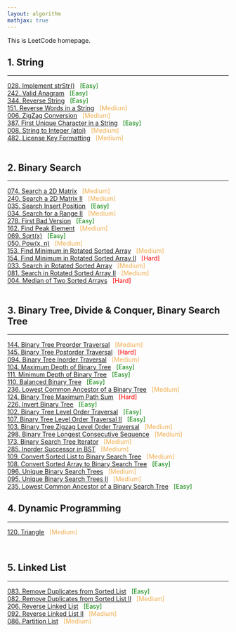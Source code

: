 ```yaml
---
layout: algorithm
mathjax: true
---
```


This is LeetCode homepage.

## 1. String
---
[$028$. Implement strStr()]({{site.baseurl}}/algorithms/leetcode/28) &nbsp; <span style="color:green;">[Easy]</span><br>
[$242$. Valid Anagram]({{site.baseurl}}/algorithms/leetcode/242) &nbsp; <span style="color:green;">[Easy]</span><br>
[$344$. Reverse String]({{site.baseurl}}/algorithms/leetcode/344) &nbsp; <span style="color:green;">[Easy]</span><br>
[$151$. Reverse Words in a String]({{site.baseurl}}/algorithms/leetcode/151) &nbsp; <span style="color:#F0AD4E;">[Medium]</span> <br>
[$006$. ZigZag Conversion]({{site.baseurl}}/algorithms/leetcode/6)  &nbsp; <span style="color:#F0AD4E;">[Medium]</span><br>
[$387$. First Unique Character in a String]({{site.baseurl}}/algorithms/leetcode/387) &nbsp; <span style="color:green;">[Easy]</span><br>
[$008$. String to Integer (atoi)]({{site.baseurl}}/algorithms/leetcode/8) &nbsp; <span style="color:#F0AD4E;">[Medium]</span><br>
[$482$. License Key Formatting]({{site.baseurl}}/algorithms/leetcode/482) &nbsp; <span style="color:#F0AD4E;">[Medium]</span><br>
<br>

## 2. Binary Search
---
[$074$. Search a 2D Matrix]({{site.baseurl}}/algorithms/leetcode/74) &nbsp; <span style="color:#F0AD4E;">[Medium]</span><br>
[$240$. Search a 2D Matrix II]({{site.baseurl}}/algorithms/leetcode/240) &nbsp; <span style="color:#F0AD4E;">[Medium]</span><br>
[$035$. Search Insert Position]({{site.baseurl}}/algorithms/leetcode/35) &nbsp; <span style="color:green;">[Easy]</span><br>
[$034$. Search for a Range II]({{site.baseurl}}/algorithms/leetcode/34) &nbsp; <span style="color:#F0AD4E;">[Medium]</span><br>
[$278$. First Bad Version]({{site.baseurl}}/algorithms/leetcode/278) &nbsp; <span style="color:green;">[Easy]</span><br>
[$162$. Find Peak Element]({{site.baseurl}}/algorithms/leetcode/162) &nbsp; <span style="color:#F0AD4E;">[Medium]</span><br>
[$069$. Sqrt(x)]({{site.baseurl}}/algorithms/leetcode/69) &nbsp; <span style="color:green;">[Easy]</span><br>
[$050$. Pow(x, n)]({{site.baseurl}}/algorithms/leetcode/50) &nbsp; <span style="color:#F0AD4E;">[Medium]</span><br>
[$153$. Find Minimum in Rotated Sorted Array]({{site.baseurl}}/algorithms/leetcode/153) &nbsp; <span style="color:#F0AD4E;">[Medium]</span><br>
[$154$. Find Minimum in Rotated Sorted Array II]({{site.baseurl}}/algorithms/leetcode/154) &nbsp; <span style="color:red;">[Hard]</span><br>
[$033$. Search in Rotated Sorted Array]({{site.baseurl}}/algorithms/leetcode/33) &nbsp; <span style="color:#F0AD4E;">[Medium]</span><br>
[$081$. Search in Rotated Sorted Array II]({{site.baseurl}}/algorithms/leetcode/81) &nbsp; <span style="color:#F0AD4E;">[Medium]</span><br>
[$004$. Median of Two Sorted Arrays]({{site.baseurl}}/algorithms/leetcode/4) &nbsp; <span style="color:red;">[Hard]</span><br>
<br>

## 3. Binary Tree, Divide & Conquer, Binary Search Tree
---
[$144$. Binary Tree Preorder Traversal]({{site.baseurl}}/algorithms/leetcode/144) &nbsp; <span style="color:#F0AD4E;">[Medium]</span><br>
[$145$. Binary Tree Postorder Traversal]({{site.baseurl}}/algorithms/leetcode/145) &nbsp; <span style="color:red;">[Hard]</span><br>
[$094$. Binary Tree Inorder Traversal]({{site.baseurl}}/algorithms/leetcode/94) &nbsp; <span style="color:#F0AD4E;">[Medium]</span><br>
[$104$. Maximum Depth of Binary Tree]({{site.baseurl}}/algorithms/leetcode/104) &nbsp; <span style="color:green;">[Easy]</span><br>
[$111$. Minimum Depth of Binary Tree]({{site.baseurl}}/algorithms/leetcode/111) &nbsp; <span style="color:green;">[Easy]</span><br>
[$110$. Balanced Binary Tree]({{site.baseurl}}/algorithms/leetcode/110) &nbsp; <span style="color:green;">[Easy]</span><br>
[$236$. Lowest Common Ancestor of a Binary Tree]({{site.baseurl}}/algorithms/leetcode/236) &nbsp; <span style="color:#F0AD4E;">[Medium]</span><br>
[$124$. Binary Tree Maximum Path Sum]({{site.baseurl}}/algorithms/leetcode/124) &nbsp; <span style="color:red;">[Hard]</span><br>
[$226$. Invert Binary Tree]({{site.baseurl}}/algorithms/leetcode/226) &nbsp; <span style="color:green;">[Easy]</span><br>
[$102$. Binary Tree Level Order Traversal]({{site.baseurl}}/algorithms/leetcode/102) &nbsp; <span style="color:green;">[Easy]</span><br>
[$107$. Binary Tree Level Order Traversal II]({{site.baseurl}}/algorithms/leetcode/107) &nbsp; <span style="color:green;">[Easy]</span><br>
[$103$. Binary Tree Zigzag Level Order Traversal]({{site.baseurl}}/algorithms/leetcode/103) &nbsp; <span style="color:#F0AD4E;">[Medium]</span><br>
[$298$. Binary Tree Longest Consecutive Sequence]({{site.baseurl}}/algorithms/leetcode/298) &nbsp; <span style="color:#F0AD4E;">[Medium]</span><br>
[$173$. Binary Search Tree Iterator]({{site.baseurl}}/algorithms/leetcode/173) &nbsp; <span style="color:#F0AD4E;">[Medium]</span><br>
[$285$. Inorder Successor in BST]({{site.baseurl}}/algorithms/leetcode/285) &nbsp; <span style="color:#F0AD4E;">[Medium]</span><br>
[$109$. Convert Sorted List to Binary Search Tree]({{site.baseurl}}/algorithms/leetcode/109) &nbsp; <span style="color:#F0AD4E;">[Medium]</span><br>
[$108$. Convert Sorted Array to Binary Search Tree]({{site.baseurl}}/algorithms/leetcode/108) &nbsp; <span style="color:green;">[Easy]</span><br>
[$096$. Unique Binary Search Trees]({{site.baseurl}}/algorithms/leetcode/96) &nbsp; <span style="color:#F0AD4E;">[Medium]</span><br>
[$095$. Unique Binary Search Trees II]({{site.baseurl}}/algorithms/leetcode/95) &nbsp; <span style="color:#F0AD4E;">[Medium]</span><br>
[$235$. Lowest Common Ancestor of a Binary Search Tree]({{site.baseurl}}/algorithms/leetcode/235) &nbsp; <span style="color:green;">[Easy]</span><br>

## 4. Dynamic Programming
---
[$120$. Triangle]({{site.baseurl}}/algorithms/leetcode/120) &nbsp; <span style="color:#F0AD4E;">[Medium]</span><br>

<br>

## 5. Linked List
---
[$083$. Remove Duplicates from Sorted List]({{site.baseurl}}/algorithms/leetcode/83) &nbsp; <span style="color:green;">[Easy]</span><br>
[$082$. Remove Duplicates from Sorted List II]({{site.baseurl}}/algorithms/leetcode/82) &nbsp; <span style="color:#F0AD4E;">[Medium]</span><br>
[$206$. Reverse Linked List]({{site.baseurl}}/algorithms/leetcode/206) &nbsp; <span style="color:green;">[Easy]</span><br>
[$092$. Reverse Linked List II]({{site.baseurl}}/algorithms/leetcode/92) &nbsp; <span style="color:#F0AD4E;">[Medium]</span><br>
[$086$. Partition List]({{site.baseurl}}/algorithms/leetcode/86) &nbsp; <span style="color:#F0AD4E;">[Medium]</span><br>

<br>

<br><br>
